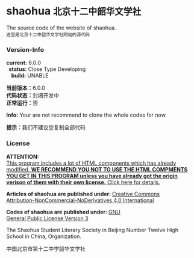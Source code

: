 <h1>shaohua <small>北京十二中韶华文学社</small></h1>
<p>The source code of the website of shaohua.<br/>
<small>这里是北京十二中韶华文学社网站的源代码</small>
</p>
<h3>Version-Info</h3>
<p><b>current:</b>&nbsp;6.0.0<br/>
<b>&nbsp;&nbsp;status:</b>&nbsp;Close Type Developing<br/>
<b>&nbsp;&nbsp;&nbsp;&nbsp;build:</b>&nbsp;UNABLE</p>
<p><b>当前版本：</b>6.0.0<br/>
<b>代码状态：</b>封闭开发中<br/>
<b>正常运行：</b>否</p>
<p><b>Info:</b> Your are not recommend to clone the whole codes for now.</p>
<p><b>提示：</b>我们不建议您复制全部代码</p>
<h3>License</h3>
<p><b>ATTENTION:</b><br>
<a href="https://github.com/bj12shaohua/bj12shaohua.github.io/blob/master/LICENSE">This program includes a lot of HTML components which has already modified. <b>WE RECOMMEND YOU NOT TO USE THE HTML COMPMENTS YOU GET IN THIS PROGRAM unless you have already got the origin verison of them with their own license.</b> Click here for details.</a></p>
<p><b>Articles of shaohua are published under: </b><a href="http://creativecommons.org/licenses/by-nc-nd/4.0/legalcode">Creative Commons<br/>Attribution-NonCommercial-NoDerivatives 4.0 International</a></p>
<p><b>Codes of shaohua are published under: </b><a href="http://www.gnu.org/copyleft/gpl.html">GNU<br/>
General Public License Version 3</a></p>
<p>The Shaohua Student Literary Society in Beijing Number Twelve High School in China, Organization.</p>
<p>中国北京市第十二中学韶华文学社</p>
